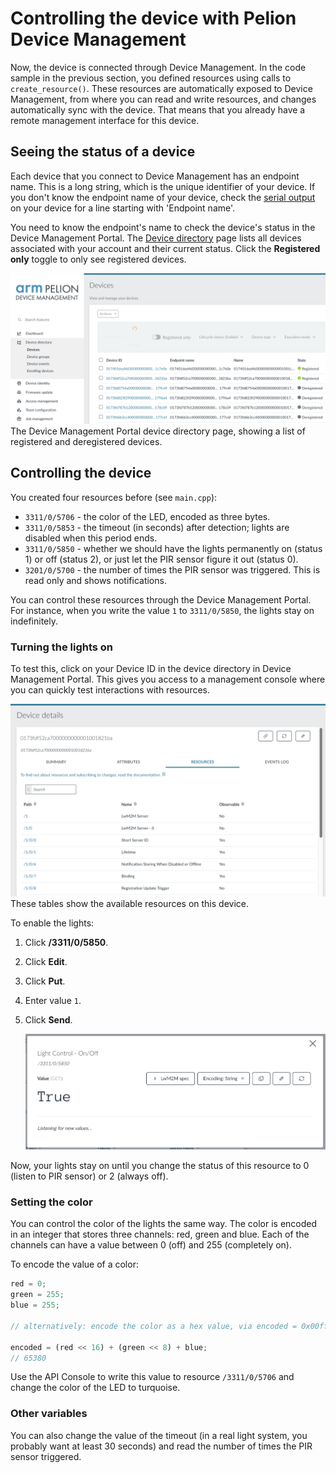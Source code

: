 # Controlling the device with Pelion Device Management

Now, the device is connected through Device Management. In the code sample in the previous section, you defined resources using calls to `create_resource()`. These resources are automatically exposed to Device Management, from where you can read and write resources, and changes automatically sync with the device. That means that you already have a remote management interface for this device.

## Seeing the status of a device

Each device that you connect to Device Management has an endpoint name. This is a long string, which is the unique identifier of your device. If you don't know the endpoint name of your device, check the [serial output](https://os.mbed.com/docs/latest/tutorials/serial-comm.html) on your device for a line starting with 'Endpoint name'.

You need to know the endpoint's name to check the device's status in the Device Management Portal. The [Device directory](https://portal.mbedcloud.com/devices) page lists all devices associated with your account and their current status. Click the **Registered only** toggle to only see registered devices.

<span class="images">![Two connected devices](assets/5_lights1.png)<span>The Device Management Portal device directory page, showing a list of registered and deregistered devices.</span></span>

## Controlling the device

You created four resources before (see `main.cpp`):

* `3311/0/5706` - the color of the LED, encoded as three bytes.
* `3311/0/5853` - the timeout (in seconds) after detection; lights are disabled when this period ends.
* `3311/0/5850` - whether we should have the lights permanently on (status 1) or off (status 2), or just let the PIR sensor figure it out (status 0).
* `3201/0/5700` - the number of times the PIR sensor was triggered. This is read only and shows notifications.

You can control these resources through the Device Management Portal. For instance, when you write the value `1` to `3311/0/5850`, the lights stay on indefinitely.

### Turning the lights on

To test this, click on your Device ID in the device directory in Device Management Portal. This gives you access to a management console where you can quickly test interactions with resources.

<span class="images">![Viewing resources on the device](assets/5_lights2.png)<span>These tables show the available resources on this device.</span></span>

To enable the lights:

1. Click **/3311/0/5850**.
1. Click **Edit**.
1. Click **Put**.
1. Enter value `1`.
1. Click **Send**.

    <span class="images">![Updating the value of a resource](assets/5_lights3.png)</span>

Now, your lights stay on until you change the status of this resource to 0 (listen to PIR sensor) or 2 (always off).

### Setting the color

You can control the color of the lights the same way. The color is encoded in an integer that stores three channels: red, green and blue. Each of the channels can have a value between 0 (off) and 255 (completely on).

To encode the value of a color:

```js
red = 0;
green = 255;
blue = 255;

// alternatively: encode the color as a hex value, via encoded = 0x00ffff

encoded = (red << 16) + (green << 8) + blue;
// 65380
```

Use the API Console to write this value to resource `/3311/0/5706` and change the color of the LED to turquoise.

### Other variables

You can also change the value of the timeout (in a real light system, you probably want at least 30 seconds) and read the number of times the PIR sensor triggered.
